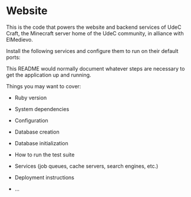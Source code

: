 # Website

This is the code that powers the website and backend services of UdeC Craft, the Minecraft server home of the UdeC community, in alliance with ElMedievo.

Install the following services and configure them to run on their default ports:


This README would normally document whatever steps are necessary to get the
application up and running.

Things you may want to cover:

* Ruby version

* System dependencies

* Configuration

* Database creation

* Database initialization

* How to run the test suite

* Services (job queues, cache servers, search engines, etc.)

* Deployment instructions

* ...
